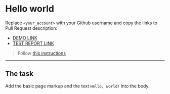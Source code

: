 # Hello world
Replace `<your_account>` with your Github username and copy the links to Pull Request description:
- [DEMO LINK](https://<Artem193>.github.io/layout_hello-world/)
- [TEST REPORT LINK](https://Artem193.github.io/layout_hello-world/report/html_report/)

> Follow [this instructions](https://mate-academy.github.io/layout_task-guideline/#how-to-solve-the-layout-tasks-on-github)
___

## The task 
Add the basic page markup and the text `Hello, world!` into the body.

